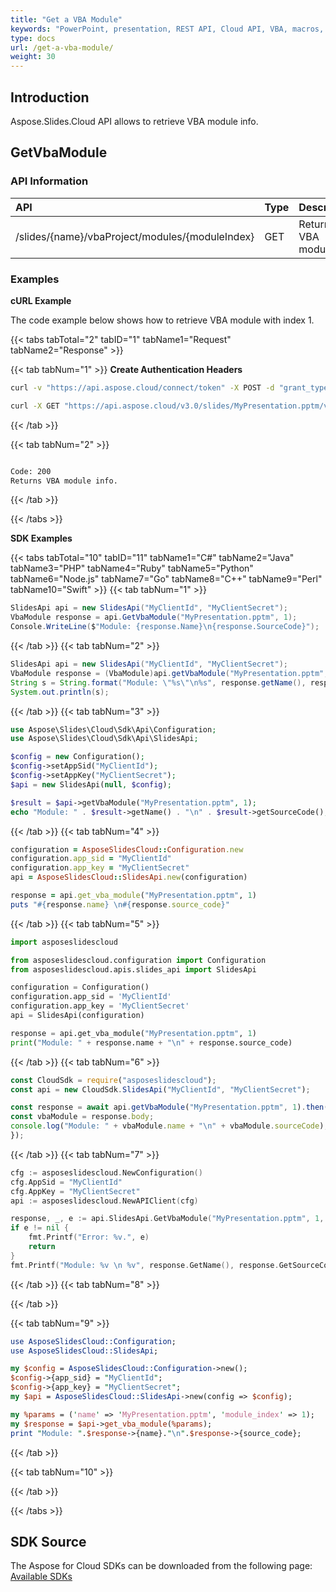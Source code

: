 ```yaml
---
title: "Get a VBA Module"
keywords: "PowerPoint, presentation, REST API, Cloud API, VBA, macros, module, VBA module, get a module"
type: docs
url: /get-a-vba-module/
weight: 30
---
```

## **Introduction**
Aspose.Slides.Cloud API allows to retrieve VBA module info. 
## **GetVbaModule**
### **API Information**
|**API**|**Type**|**Description**|**Resource**|
| :- | :- | :- | :- |
/slides/{name}/vbaProject/modules/{moduleIndex}|GET|Returns VBA module info|[GetVbaModule](#)
### **Examples**
**cURL Example**

The code example below shows how to retrieve VBA module with index 1.

{{< tabs tabTotal="2" tabID="1" tabName1="Request" tabName2="Response" >}}

{{< tab tabNum="1" >}}
**Create Authentication Headers**
```sh
curl -v "https://api.aspose.cloud/connect/token" -X POST -d "grant_type=client_credentials&client_id=XXXX&client_secret=XXXX-XX" -H "Content-Type: application/x-www-form-urlencoded" -H "Accept: application/json"
```

```sh
curl -X GET "https://api.aspose.cloud/v3.0/slides/MyPresentation.pptm/vbaProject/modules/1" -H "Authorization: Bearer [Access Token]" -H "Content-Type: text/json"
```

{{< /tab >}}

{{< tab tabNum="2" >}}
```sh

Code: 200
Returns VBA module info.

```
{{< /tab >}}

{{< /tabs >}}

**SDK Examples**

{{< tabs tabTotal="10" tabID="11" tabName1="C#" tabName2="Java" tabName3="PHP" tabName4="Ruby" tabName5="Python" tabName6="Node.js" tabName7="Go" tabName8="C++" tabName9="Perl" tabName10="Swift" >}}
{{< tab tabNum="1" >}}

```csharp
SlidesApi api = new SlidesApi("MyClientId", "MyClientSecret");
VbaModule response = api.GetVbaModule("MyPresentation.pptm", 1);
Console.WriteLine($"Module: {response.Name}\n{response.SourceCode}");
```

{{< /tab >}}
{{< tab tabNum="2" >}}

```java
SlidesApi api = new SlidesApi("MyClientId", "MyClientSecret");
VbaModule response = (VbaModule)api.getVbaModule("MyPresentation.pptm", 1, null, null, null);
String s = String.format("Module: \"%s\"\n%s", response.getName(), response.getSourceCode());
System.out.println(s);
```
{{< /tab >}}
{{< tab tabNum="3" >}}

```php
use Aspose\Slides\Cloud\Sdk\Api\Configuration;
use Aspose\Slides\Cloud\Sdk\Api\SlidesApi;

$config = new Configuration();
$config->setAppSid("MyClientId");
$config->setAppKey("MyClientSecret");
$api = new SlidesApi(null, $config);

$result = $api->getVbaModule("MyPresentation.pptm", 1);
echo "Module: " . $result->getName() . "\n" . $result->getSourceCode();
```

{{< /tab >}}
{{< tab tabNum="4" >}}

```ruby
configuration = AsposeSlidesCloud::Configuration.new
configuration.app_sid = "MyClientId"
configuration.app_key = "MyClientSecret"
api = AsposeSlidesCloud::SlidesApi.new(configuration)

response = api.get_vba_module("MyPresentation.pptm", 1)
puts "#{response.name} \n#{response.source_code}"
```

{{< /tab >}}
{{< tab tabNum="5" >}}

```python
import asposeslidescloud

from asposeslidescloud.configuration import Configuration
from asposeslidescloud.apis.slides_api import SlidesApi

configuration = Configuration()
configuration.app_sid = 'MyClientId'
configuration.app_key = 'MyClientSecret'
api = SlidesApi(configuration)

response = api.get_vba_module("MyPresentation.pptm", 1)
print("Module: " + response.name + "\n" + response.source_code)
```

{{< /tab >}}
{{< tab tabNum="6" >}}

```javascript
const CloudSdk = require("asposeslidescloud");
const api = new CloudSdk.SlidesApi("MyClientId", "MyClientSecret");

const response = await api.getVbaModule("MyPresentation.pptm", 1).then(response => {
const vbaModule = response.body;
console.log("Module: " + vbaModule.name + "\n" + vbaModule.sourceCode);
});
```
{{< /tab >}}
{{< tab tabNum="7" >}}

```go
cfg := asposeslidescloud.NewConfiguration()
cfg.AppSid = "MyClientId"
cfg.AppKey = "MyClientSecret"
api := asposeslidescloud.NewAPIClient(cfg)

response, _, e := api.SlidesApi.GetVbaModule("MyPresentation.pptm", 1, "", "", "")
if e != nil {
    fmt.Printf("Error: %v.", e)
    return
}
fmt.Printf("Module: %v \n %v", response.GetName(), response.GetSourceCode())
```

{{< /tab >}}
{{< tab tabNum="8" >}}

{{< /tab >}}

{{< tab tabNum="9" >}}

```perl
use AsposeSlidesCloud::Configuration;
use AsposeSlidesCloud::SlidesApi;

my $config = AsposeSlidesCloud::Configuration->new();
$config->{app_sid} = "MyClientId";
$config->{app_key} = "MyClientSecret";
my $api = AsposeSlidesCloud::SlidesApi->new(config => $config);

my %params = ('name' => 'MyPresentation.pptm', 'module_index' => 1);
my $response = $api->get_vba_module(%params);
print "Module: ".$response->{name}."\n".$response->{source_code};
```

{{< /tab >}}

{{< tab tabNum="10" >}}

{{< /tab >}}

{{< /tabs >}}
## **SDK Source**

The Aspose for Cloud SDKs can be downloaded from the following page: [Available SDKs](/slides/available-sdks/)

